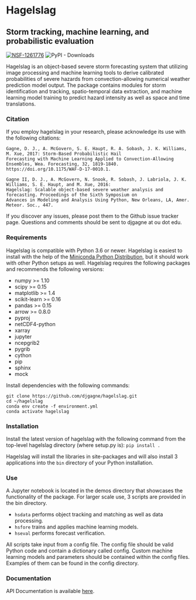 # Hagelslag
## Storm tracking, machine learning, and probabilistic evaluation
[![NSF-1261776](https://img.shields.io/badge/NSF-1261776-blue)](https://www.nsf.gov/awardsearch/showAward?AWD_ID=1261776&HistoricalAwards=false)
![PyPI - Downloads](https://img.shields.io/pypi/dm/hagelslag)


Hagelslag is an object-based severe storm forecasting system that utilizing image processing and machine learning tools
to derive calibrated probabilities of severe hazards from convection-allowing numerical weather prediction model output.
The package contains modules for storm identification and tracking, spatio-temporal data extraction, and 
machine learning model training to predict hazard intensity as well as space and time translations.

### Citation
If you employ hagelslag in your research, please acknowledge its use with the following citations:

    Gagne, D. J., A. McGovern, S. E. Haupt, R. A. Sobash, J. K. Williams, M. Xue, 2017: Storm-Based Probabilistic Hail
    Forecasting with Machine Learning Applied to Convection-Allowing Ensembles, Wea. Forecasting, 32, 1819-1840. 
    https://doi.org/10.1175/WAF-D-17-0010.1. 
    
    Gagne II, D. J., A. McGovern, N. Snook, R. Sobash, J. Labriola, J. K. Williams, S. E. Haupt, and M. Xue, 2016: 
    Hagelslag: Scalable object-based severe weather analysis and forecasting. Proceedings of the Sixth Symposium on 
    Advances in Modeling and Analysis Using Python, New Orleans, LA, Amer. Meteor. Soc., 447.

If you discover any issues, please post them to the Github issue tracker page. Questions and comments should be sent to
djgagne at ou dot edu.

### Requirements

Hagelslag is compatible with Python 3.6 or newer. Hagelslag is easiest to install with the help of the [Miniconda 
Python Distribution](https://docs.conda.io/en/latest/miniconda.html), but it should work with other
Python setups as well. Hagelslag requires the following packages and recommends the following versions:

* numpy >= 1.10
* scipy >= 0.15
* matplotlib >= 1.4
* scikit-learn >= 0.16
* pandas >= 0.15
* arrow >= 0.8.0
* pyproj
* netCDF4-python
* xarray
* jupyter
* ncepgrib2
* pygrib
* cython
* pip
* sphinx
* mock

Install dependencies with the following commands:
```
git clone https://github.com/djgagne/hagelslag.git
cd ~/hagelslag
conda env create -f environment.yml
conda activate hagelslag
```

### Installation
Install the latest version of hagelslag with the following command from the top-level hagelslag directory (where setup.py
is):
`pip install .`


Hagelslag will install the libraries in site-packages and will also install 3 applications into the `bin` directory
of your Python installation.

### Use
A Jupyter notebook is located in the demos directory that showcases the functionality of the package. For larger scale 
use, 3 scripts are provided in the bin directory. 

* `hsdata` performs object tracking and matching as well as data processing.
* `hsfore` trains and applies machine learning models.
* `hseval` performs forecast verification.

All scripts take input from a config file. The config file should be valid Python code and contain a dictionary called
config. Custom machine learning models and parameters should be contained within the config files. Examples of them can
be found in the config directory.

### Documentation
API Documentation is available [here](http://hagelslag.readthedocs.io/en/latest/).
